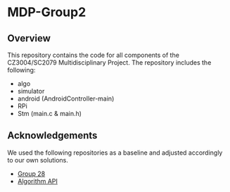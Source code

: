 # MDP-Group2

## Overview

This repository contains the code for all components of the CZ3004/SC2079 Multidisciplinary Project. 
The repository includes the following:

- algo
- simulator
- android (AndroidController-main)
- RPi
- Stm (main.c & main.h)

## Acknowledgements

We used the following repositories as a baseline and adjusted accordingly to our own solutions.
- [Group 28](https://github.com/CZ3004-Group-28)
- [Algorithm API](https://github.com/pyesonekyaw/CZ3004-SC2079-MDP-Algorithm)